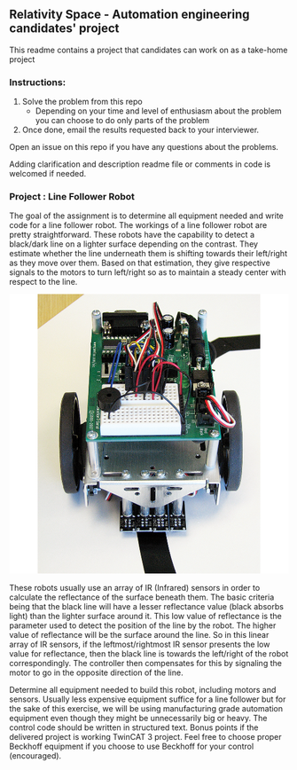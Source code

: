 ## Relativity Space - Automation engineering candidates' project
This readme contains a project that candidates can work on as a take-home project

### Instructions:
1. Solve the problem from this repo
    * Depending on your time and level of enthusiasm about the problem you can choose to do only parts of the problem
2. Once done, email the results requested back to your interviewer.

Open an issue on this repo if you have any questions about the problems.

Adding clarification and description readme file or comments in code is welcomed if needed.

### Project : Line Follower Robot
The goal of the assignment is to determine all equipment needed and write code for a line follower robot. The workings of a line follower robot are pretty straightforward. These robots have the capability to detect a black/dark line on a lighter surface depending on the contrast. They estimate whether the line underneath them is shifting towards their left/right as they move over them. Based on that estimation, they give respective signals to the motors to turn left/right so as to maintain a steady center with respect to the line.

![Line Follower robot](/images/line_follower.png)

These robots usually use an array of IR (Infrared) sensors in order to calculate the reflectance of the surface beneath them. The basic criteria being that the black line will have a lesser reflectance value (black absorbs light) than the lighter surface around it. This low value of reflectance is the parameter used to detect the position of the line by the robot. The higher value of reflectance will be the surface around the line. So in this linear array of IR sensors, if the leftmost/rightmost IR sensor presents the low value for reflectance, then the black line is towards the left/right of the robot correspondingly. The controller then compensates for this by signaling the motor to go in the opposite direction of the line.

Determine all equipment needed to build this robot, including motors and sensors. Usually less expensive equipment suffice for a line follower but for the sake of this exercise, we will be using manufacturing grade automation equipment even though they might be unnecessarily big or heavy. The control code should be written in structured text. Bonus points if the delivered project is working TwinCAT 3 project. Feel free to choose proper Beckhoff equipment if you choose to use Beckhoff for your control (encouraged).
